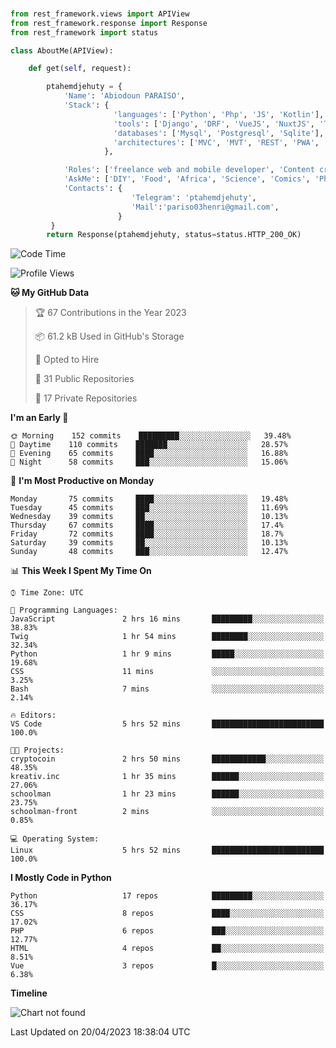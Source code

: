 ###
```python
from rest_framework.views import APIView
from rest_framework.response import Response
from rest_framework import status

class AboutMe(APIView):

    def get(self, request):

        ptahemdjehuty = {
            'Name': 'Abiodoun PARAISO',
            'Stack': {
                       'languages': ['Python', 'Php', 'JS', 'Kotlin'],
                       'tools': ['Django', 'DRF', 'VueJS', 'NuxtJS', 'Threejs' 'React', 'Kotlin', 'Electron'],
                       'databases': ['Mysql', 'Postgresql', 'Sqlite'],
                       'architectures': ['MVC', 'MVT', 'REST', 'PWA', 'SPA', 'MicroServices']
                     },

            'Roles': ['freelance web and mobile developer', 'Content creator', 'Teacher', 'Mentor'],
            'AskMe': ['DIY', 'Food', 'Africa', 'Science', 'Comics', 'Photography', 'Tech', 'Programming'],
            'Contacts': {
                           'Telegram': 'ptahemdjehuty',
                           'Mail':'pariso03henri@gmail.com',
                        }
         }
        return Response(ptahemdjehuty, status=status.HTTP_200_OK)

```                    

<!--START_SECTION:waka-->
![Code Time](http://img.shields.io/badge/Code%20Time-510%20hrs%2020%20mins-blue)

![Profile Views](http://img.shields.io/badge/Profile%20Views-1-blue)

**🐱 My GitHub Data** 

> 🏆 67 Contributions in the Year 2023
 > 
> 📦 61.2 kB Used in GitHub's Storage 
 > 
> 💼 Opted to Hire
 > 
> 📜 31 Public Repositories 
 > 
> 🔑 17 Private Repositories  
 > 
**I'm an Early 🐤** 

```text
🌞 Morning    152 commits    █████████░░░░░░░░░░░░░░░░   39.48% 
🌆 Daytime    110 commits    ███████░░░░░░░░░░░░░░░░░░   28.57% 
🌃 Evening    65 commits     ████░░░░░░░░░░░░░░░░░░░░░   16.88% 
🌙 Night      58 commits     ███░░░░░░░░░░░░░░░░░░░░░░   15.06%

```
📅 **I'm Most Productive on Monday** 

```text
Monday       75 commits     ████░░░░░░░░░░░░░░░░░░░░░   19.48% 
Tuesday      45 commits     ███░░░░░░░░░░░░░░░░░░░░░░   11.69% 
Wednesday    39 commits     ██░░░░░░░░░░░░░░░░░░░░░░░   10.13% 
Thursday     67 commits     ████░░░░░░░░░░░░░░░░░░░░░   17.4% 
Friday       72 commits     ████░░░░░░░░░░░░░░░░░░░░░   18.7% 
Saturday     39 commits     ██░░░░░░░░░░░░░░░░░░░░░░░   10.13% 
Sunday       48 commits     ███░░░░░░░░░░░░░░░░░░░░░░   12.47%

```


📊 **This Week I Spent My Time On** 

```text
⌚︎ Time Zone: UTC

💬 Programming Languages: 
JavaScript               2 hrs 16 mins       █████████░░░░░░░░░░░░░░░░   38.83% 
Twig                     1 hr 54 mins        ████████░░░░░░░░░░░░░░░░░   32.34% 
Python                   1 hr 9 mins         █████░░░░░░░░░░░░░░░░░░░░   19.68% 
CSS                      11 mins             ░░░░░░░░░░░░░░░░░░░░░░░░░   3.25% 
Bash                     7 mins              ░░░░░░░░░░░░░░░░░░░░░░░░░   2.14%

🔥 Editors: 
VS Code                  5 hrs 52 mins       █████████████████████████   100.0%

🐱‍💻 Projects: 
cryptocoin               2 hrs 50 mins       ████████████░░░░░░░░░░░░░   48.35% 
kreativ.inc              1 hr 35 mins        ██████░░░░░░░░░░░░░░░░░░░   27.06% 
schoolman                1 hr 23 mins        ██████░░░░░░░░░░░░░░░░░░░   23.75% 
schoolman-front          2 mins              ░░░░░░░░░░░░░░░░░░░░░░░░░   0.85%

💻 Operating System: 
Linux                    5 hrs 52 mins       █████████████████████████   100.0%

```

**I Mostly Code in Python** 

```text
Python                   17 repos            █████████░░░░░░░░░░░░░░░░   36.17% 
CSS                      8 repos             ████░░░░░░░░░░░░░░░░░░░░░   17.02% 
PHP                      6 repos             ███░░░░░░░░░░░░░░░░░░░░░░   12.77% 
HTML                     4 repos             ██░░░░░░░░░░░░░░░░░░░░░░░   8.51% 
Vue                      3 repos             █░░░░░░░░░░░░░░░░░░░░░░░░   6.38%

```


**Timeline**

![Chart not found](https://raw.githubusercontent.com/ptahemdjehuty/ptahemdjehuty/main/charts/bar_graph.png) 


 Last Updated on 20/04/2023 18:38:04 UTC
<!--END_SECTION:waka-->
